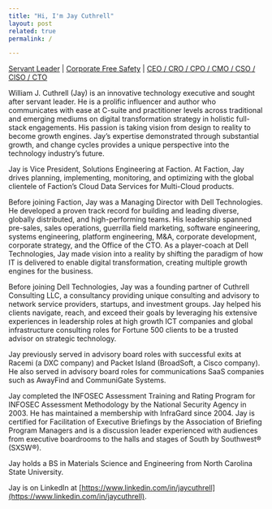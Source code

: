 ```yaml
---
title: "Hi, I'm Jay Cuthrell"
layout: post
related: true
permalink: /

---
```


[Servant Leader](/resume/) | [Corporate Free Safety](/resume/) | [CEO / CRO / CPO / CMO / CSO / CISO / CTO](/resume/)

William J. Cuthrell (Jay) is an innovative technology executive and sought after servant leader. He is a prolific influencer and author who communicates with ease at C-suite and practitioner levels across traditional and emerging mediums on digital transformation strategy in holistic full-stack engagements. His passion is taking vision from design to reality to become growth engines. Jay’s expertise demonstrated through substantial growth, and change cycles provides a unique perspective into the technology industry’s future.

Jay is Vice President, Solutions Engineering at Faction. At Faction, Jay drives planning, implementing, monitoring, and optimizing with the global clientele of Faction’s Cloud Data Services for Multi-Cloud products.

Before joining Faction, Jay was a Managing Director with Dell Technologies. He developed a proven track record for building and leading diverse, globally distributed, and high-performing teams. His leadership spanned pre-sales, sales operations, guerrilla field marketing, software engineering, systems engineering, platform engineering, M&A, corporate development, corporate strategy, and the Office of the CTO. As a player-coach at Dell Technologies, Jay made vision into a reality by shifting the paradigm of how IT is delivered to enable digital transformation, creating multiple growth engines for the business.

Before joining Dell Technologies, Jay was a founding partner of Cuthrell Consulting LLC, a consultancy providing unique consulting and advisory to network service providers, startups, and investment groups. Jay helped his clients navigate, reach, and exceed their goals by leveraging his extensive experiences in leadership roles at high growth ICT companies and global infrastructure consulting roles for Fortune 500 clients to be a trusted advisor on strategic technology.

Jay previously served in advisory board roles with successful exits at Racemi (a DXC company) and Packet Island (BroadSoft, a Cisco company). He also served in advisory board roles for communications SaaS companies such as AwayFind and CommuniGate Systems.

Jay completed the INFOSEC Assessment Training and Rating Program for INFOSEC Assessment Methodology by the National Security Agency in 2003. He has maintained a membership with InfraGard since 2004. Jay is certified for Facilitation of Executive Briefings by the Association of Briefing Program Managers and is a discussion leader experienced with audiences from executive boardrooms to the halls and stages of South by Southwest® (SXSW®).

Jay holds a BS in Materials Science and Engineering from North Carolina State University.

Jay is on LinkedIn at [https://www.linkedin.com/in/jaycuthrell](https://www.linkedin.com/in/jaycuthrell).
